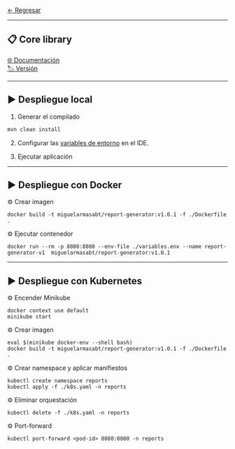 
[← Regresar](../README.md) <br>

---
## 📋 Core library
[🌐 Documentación](https://github.com/miguel-armas-abt/backend-core-library) <br>
[🏷️ Versión](./src/main/java/com/demo/poc/commons/core/package-info.java) <br>

---

## ▶️ Despliegue local

1. Generar el compilado
```sh
mvn clean install
```

2. Configurar las [variables de entorno](./variables.env) en el IDE.

2. Ejecutar aplicación


---

## ▶️ Despliegue con Docker

⚙️ Crear imagen
```shell
docker build -t miguelarmasabt/report-generator:v1.0.1 -f ./Dockerfile .
```

⚙️ Ejecutar contenedor
```shell
docker run --rm -p 8080:8080 --env-file ./variables.env --name report-generator-v1  miguelarmasabt/report-generator:v1.0.1
```

---

## ▶️ Despliegue con Kubernetes

⚙️ Encender Minikube
```shell
docker context use default
minikube start
```

⚙️ Crear imagen
```shell
eval $(minikube docker-env --shell bash)
docker build -t miguelarmasabt/report-generator:v1.0.1 -f ./Dockerfile .
```

⚙️ Crear namespace y aplicar manifiestos
```shell
kubectl create namespace reports
kubectl apply -f ./k8s.yaml -n reports
```

⚙️ Eliminar orquestación
```shell
kubectl delete -f ./k8s.yaml -n reports
```

⚙️ Port-forward
```shell
kubectl port-forward <pod-id> 8080:8080 -n reports
```
